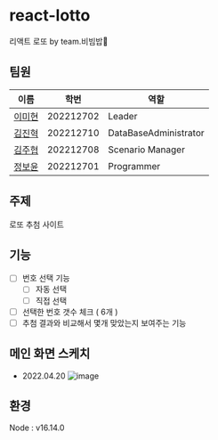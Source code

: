 # react-lotto
리액트 로또 by team.비빔밥🍚

## 팀원
|이름|학번|역할|
|------|---|---|
|[이미현](https://github.com/mihyunLee)|202212702|Leader|
|[김진혁](https://github.com/KJH9612)|202212710|DataBaseAdministrator|
|[김주협](https://github.com/faithinker)|202212708|Scenario Manager|
|[정보윤](https://github.com/boyoonJung)|202212701|Programmer|

## 주제
로또 추첨 사이트

## 기능 

- [ ] 번호 선택 기능
  - [ ] 자동 선택
  - [ ] 직접 선택
- [ ] 선택한 번호 갯수 체크 ( 6개 )
- [ ] 추첨 결과와 비교해서 몇개 맞았는지 보여주는 기능

## 메인 화면 스케치
- 2022.04.20
![image](https://user-images.githubusercontent.com/51310674/164243415-810d9978-4ca9-4adf-a45a-8638b7885160.png)


## 환경
Node : v16.14.0
